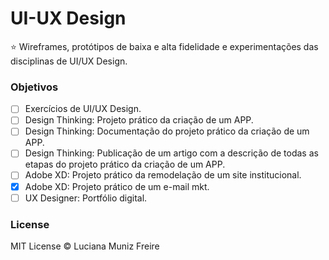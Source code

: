 # UI-UX Design

:star: Wireframes, protótipos de baixa e alta fidelidade e experimentações das disciplinas de UI/UX Design.

### Objetivos

- [ ] Exercícios de UI/UX Design.
- [ ] Design Thinking: Projeto prático da criação de um APP.
- [ ] Design Thinking: Documentação do projeto prático da criação de um APP.
- [ ] Design Thinking: Publicação de um artigo com a descrição de todas as etapas do projeto prático da criação de um APP.
- [ ] Adobe XD: Projeto prático da remodelação de um site institucional.
- [x] Adobe XD: Projeto prático de um e-mail mkt.
- [ ] UX Designer: Portfólio digital.

### License

MIT License © Luciana Muniz Freire
